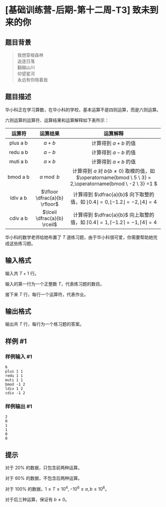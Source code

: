 # [基础训练营-后期-第十二周-T3] 致未到来的你

## 题目背景

> 我想穿梭森林  
> 追逐日落  
> 翻越山川  
> 仰望星河  
> 永远有你陪着我

## 题目描述

华小科正在学习算数，在华小科的学校，基本运算不是四则运算，而是六则运算。

六则运算的运算符、运算结果和运算解释如下表所示：

|            运算符             |   运算结果   |                           运算解释                           |
| :---------------------------: | :----------: | :----------------------------------------------------------: |
| $\operatorname{plus \ a \ b}$ |    $a+b$     |                     计算得到 $a+b$ 的值                      |
| $\operatorname{redu \ a \ b}$ |    $a-b$     |                     计算得到 $a-b$ 的值                      |
| $\operatorname{muti \ a \ b}$ | $a \times b$ |                  计算得到 $a \times b$ 的值                  |
| $\operatorname{bmod \ a \ b}$ | $a \bmod b$  | 计算得到 $a$ 对 $b(b \neq 0)$ 取模的值，如 $\operatorname{bmod \ 5 \ 3} = 2,\operatorname{bmod \ -2 \ 3} =1 $ |
| $\operatorname{ldiv \ a \ b}$ | $\lfloor \dfrac{a}{b} \rfloor$ | 计算得到 $\dfrac{a}{b}$ 向下取整的值，如 $\lfloor 0.4 \rfloor = 0, \lfloor -1.2 \rfloor = -2, \lfloor 4 \rfloor=4$
| $\operatorname{cdiv \ a \ b}$ | $\lceil \dfrac{a}{b} \rceil$ | 计算得到 $\dfrac{a}{b}$ 向上取整的值，如 $\lceil 0.4 \rceil = 1, \lceil -1.2 \rceil = -1, \lceil 4 \rceil=4$

华小科的数学老师给她布置了 $T$ 道练习题，由于华小科很可爱，你需要帮助她完成这些练习题。

## 输入格式

输入共 $T + 1$ 行。

输入的第一行为一个正整数 $T$，代表练习题的数目。

接下来 $T$ 行，每行一个运算符，代表作业。

## 输出格式

输出共 $T$ 行，每行为一个练习题的答案。

## 样例 #1

### 样例输入 #1

```
6
plus 1 1
redu 1 1
muti 1 1
bmod -1 2
ldiv 1 2
cdiv -1 2
```

### 样例输出 #1

```
2
0
1
1
0
0
```

## 提示

对于 $20\%$ 的数据，只包含前两种运算。

对于 $60\%$ 的数据，不包含后两种运算。

对于 $100\%$ 的数据，$1 \le T \le 10^4, -10^6 \le a,b \le 10^6$。

对于后三种运算，保证有 $b \neq 0$。